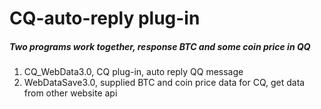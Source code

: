 # CQ-auto-reply plug-in
##### Two programs work together, response BTC and some coin price in QQ
1. CQ_WebData3.0, CQ plug-in, auto reply QQ message
2. WebDataSave3.0, supplied BTC and coin price data for CQ, get data from other website api
